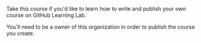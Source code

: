 Take this course if you'd like to learn how to write and publish your own course on GitHub Learning Lab.

You'll need to be a owner of this organization in order to publish the course you create.